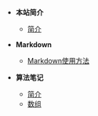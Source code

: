 + **本站简介**

  * [简介](README.md)

+ **Markdown**

  * [Markdown使用方法](Markdown.md )

  

+ **算法笔记**

  * [简介](Algorithm_notes/README.md)

  + [数组](Algorithm_notes/数组.md)

  

